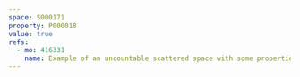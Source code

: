 ```yaml
---
space: S000171
property: P000018
value: true
refs:
  - mo: 416331
    name: Example of an uncountable scattered space with some properties
---
```


